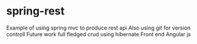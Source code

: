 spring-rest
===========
Example of using spring mvc to produce rest api
Also using git for version controll
Future work full fledged crud using hibernate 
Front end Angular js
